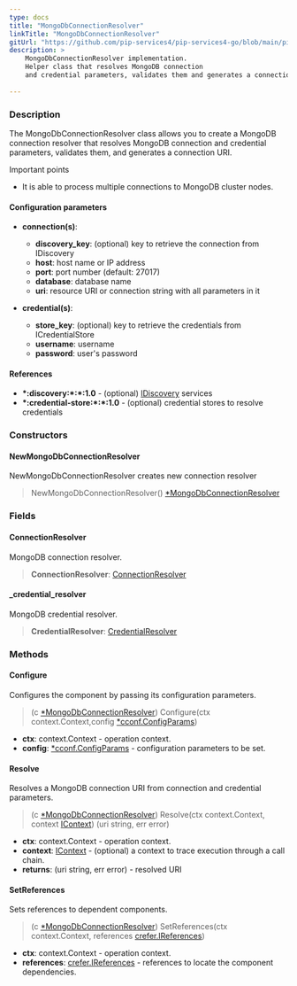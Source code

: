```yaml
---
type: docs
title: "MongoDbConnectionResolver"
linkTitle: "MongoDbConnectionResolver"
gitUrl: "https://github.com/pip-services4/pip-services4-go/blob/main/pip-services4-mongodb-go"
description: >
    MongoDbConnectionResolver implementation.
    Helper class that resolves MongoDB connection
    and credential parameters, validates them and generates a connection URI.
  
---
```


### Description

The MongoDbConnectionResolver class allows you to create a MongoDB connection resolver that resolves MongoDB connection and credential parameters, validates them, and generates a connection URI.

Important points

-  It is able to process multiple connections to MongoDB cluster nodes.

#### Configuration parameters

- **connection(s)**:
    - **discovery_key**: (optional) key to retrieve the connection from IDiscovery
    - **host**: host name or IP address
    - **port**: port number (default: 27017)
    - **database**: database name
    - **uri**: resource URI or connection string with all parameters in it

- **credential(s)**:
    - **store_key**: (optional) key to retrieve the credentials from ICredentialStore
    - **username**: username
    - **password**: user's password

#### References
- **\*:discovery:\*:\*:1.0** - (optional) [IDiscovery](../../../config/connect/idiscovery) services
- **\*:credential-store:\*:\*:1.0** - (optional) credential stores to resolve credentials

### Constructors

#### NewMongoDbConnectionResolver
NewMongoDbConnectionResolver creates new connection resolver

> NewMongoDbConnectionResolver() [*MongoDbConnectionResolver]()

### Fields

<span class="hide-title-link">

#### ConnectionResolver
MongoDB connection resolver.
> **ConnectionResolver**: [ConnectionResolver](../../../config/connect/connection_resolver) 

#### _credential_resolver
MongoDB credential resolver.
> **CredentialResolver**: [CredentialResolver](../../../components/auth/credential_resolver) 

</span>


### Methods

#### Configure
Configures the component by passing its configuration parameters.

> (c [*MongoDbConnectionResolver]()) Configure(ctx context.Context,config [*cconf.ConfigParams](../../../commons/config/config_params))

- **ctx**: context.Context - operation context.
- **config**: [*cconf.ConfigParams](../../../commons/config/config_params) - configuration parameters to be set.


#### Resolve
Resolves a MongoDB connection URI from connection and credential parameters.

> (c [*MongoDbConnectionResolver]()) Resolve(ctx context.Context, context [IContext](../../../components/context/icontext)) (uri string, err error)

- **ctx**: context.Context - operation context.
- **context**: [IContext](../../../components/context/icontext) - (optional) a context to trace execution through a call chain.
- **returns**: (uri string, err error) - resolved URI

#### SetReferences
Sets references to dependent components.

> (c [*MongoDbConnectionResolver]()) SetReferences(ctx context.Context, references [crefer.IReferences](../../../commons/refer/ireferences))

- **ctx**: context.Context - operation context.
- **references**: [crefer.IReferences](../../../commons/refer/ireferences) - references to locate the component dependencies.

